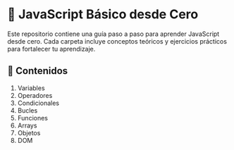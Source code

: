 # 🧠 JavaScript Básico desde Cero

Este repositorio contiene una guía paso a paso para aprender JavaScript desde cero. Cada carpeta incluye conceptos teóricos y ejercicios prácticos para fortalecer tu aprendizaje.

## 📌 Contenidos
1. Variables
2. Operadores
3. Condicionales
4. Bucles
5. Funciones
6. Arrays
7. Objetos
8. DOM
